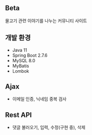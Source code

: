 ## Beta
물고기 관련 이야기를 나누는 커뮤니티 사이트

## 개발 환경
- Java 11
- Spring Boot 2.7.6
- MySQL 8.0
- MyBatis
- Lombok

## Ajax
- 이메일 인증, 닉네임 중복 검사

## Rest API
- 댓글 불러오기, 입력, 수정(구현 중), 삭제
